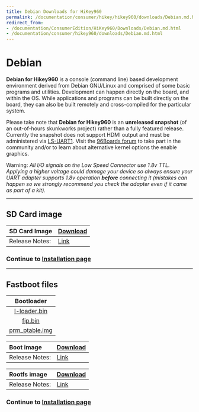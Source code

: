 ```yaml
---
title: Debian Downloads for HiKey960
permalink: /documentation/consumer/hikey/hikey960/downloads/Debian.md.html
redirect_from:
- /documentation/ConsumerEdition/HiKey960/Downloads/Debian.md.html
- /documentation/consumer/hikey960/downloads/Debian.md.html
---
```

# Debian

**Debian for Hikey960** is a console (command line) based development environment derived from Debian GNU/Linux and comprised of some basic programs and utilities. Development can happen directly on the board, and within the OS. While applications and programs can be built directly on the board, they can also be built remotely and cross-compiled for the particular system.

Please take note that **Debian for Hikey960** is an **unreleased snapshot** (of an out-of-hours skunkworks project) rather than a fully featured release. Currently the snapshot does not support HDMI output and must be administered via [LS-UART1](https://www.96boards.org/pinout/). Visit the [96Boards forum](https://discuss.96boards.org/c/products/hikey960) to take part in the community and/or to learn about alternative kernel options the enable graphics.

Warning: *All I/O signals on the Low Speed Connector use 1.8v TTL. Applying a higher voltage could damage your device so always ensure your UART adapter supports 1.8v operation **before** connecting it (mistakes can happen so we strongly recommend you check the adapter even if it came as part of a kit).*

***

## SD Card image

|   SD Card Image   |    [Download](http://snapshots.linaro.org/96boards/hikey/linaro/debian/latest/linaro-stretch-developer-hikey-*.sd.gz) |
|:------------------|:------------------------------------|
|Release Notes:     |[Link](http://snapshots.linaro.org/96boards/hikey/linaro/debian/latest)       |

### Continue to [Installation page](../installation/)

***

## Fastboot files

|   Bootloader    |
|:----------------------------:|
| [l-loader.bin](http://snapshots.linaro.org/reference-platform/components/uefi-staging/latest/hikey960/debug/l-loader.bin)     |
|  [fip.bin](http://snapshots.linaro.org/reference-platform/components/uefi-staging/latest/hikey960/debug/fip.bin)              |
| [prm_ptable.img](http://snapshots.linaro.org/reference-platform/components/uefi-staging/latest/hikey960/debug/prm_ptable.img) |

|   Boot image      |    [Download](http://snapshots.linaro.org/96boards/hikey/linaro/debian/latest/boot-linaro-stretch-developer-hikey-*.img.gz)      |
|:------------------|:-----------------------|
|Release Notes:     |[Link](http://snapshots.linaro.org/96boards/hikey/linaro/debian/latest)      |

|   Rootfs image    |    [Download](http://snapshots.linaro.org/96boards/hikey/linaro/debian/latest/rootfs-linaro-stretch-developer-hikey-*.img.gz)     |
|:------------------|:----------------------------------|
|Release Notes:     |[Link](http://snapshots.linaro.org/96boards/hikey/linaro/debian/latest)      |

### Continue to [Installation page](../installation/)
